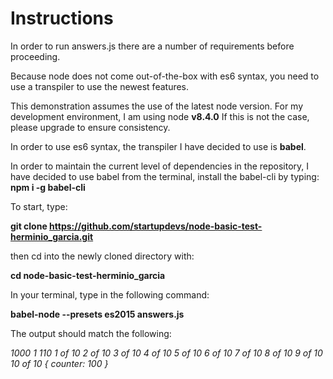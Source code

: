 # Instructions

In order to run answers.js there are a number of requirements before proceeding.

Because node does not come out-of-the-box with es6 syntax, you need to use a transpiler to use the newest features.

This demonstration assumes the use of the latest node version.
For my development environment, I am using node **v8.4.0**
If this is not the case, please upgrade to ensure consistency.

In order to use es6 syntax, the transpiler I have decided to use is **babel**.

In order to maintain the current level of dependencies in the repository, I have decided to use babel from the terminal, install the babel-cli by typing:
**npm i -g babel-cli**

To start, type:

**git clone https://github.com/startupdevs/node-basic-test-herminio_garcia.git**

then cd into the newly cloned directory with:

**cd node-basic-test-herminio_garcia**

In your terminal, type in the following command:

**babel-node --presets es2015 answers.js**

The output should match the following:

*1000*
*1*
*110*
*1 of 10*
*2 of 10*
*3 of 10*
*4 of 10*
*5 of 10*
*6 of 10*
*7 of 10*
*8 of 10*
*9 of 10*
*10 of 10*
*{ counter: 100 }*

